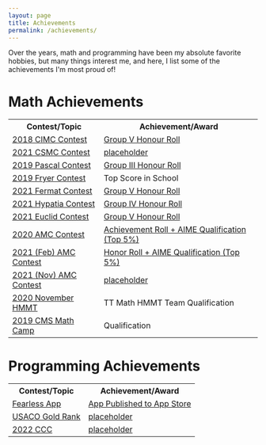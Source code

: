 ```yaml
---
layout: page
title: Achievements
permalink: /achievements/
---
```

<title>My Achievements</title>
<p>
Over the years, math and programming have been my absolute favorite hobbies, but many things interest me, and here, I list some of the achievements I'm most proud of!
</p>
<h1 class="math-achievements">Math Achievements</h1>
<table>
  <tr>
    <th>Contest/Topic</th>
    <th>Achievement/Award</th>
  </tr>
  
  <tr>
    <td>
    <a href="https://www.cemc.uwaterloo.ca/contests/past_contests.html#csimc">2018 CIMC Contest</a>
    </td>
    <td>
    <a href="https://www.cemc.uwaterloo.ca/contests/past_contests/2018/2018CxMCResults.pdf#page=25">Group V Honour Roll</a>
    </td>
  </tr>

  <tr>
    <td>
    <a href="https://www.cemc.uwaterloo.ca/contests/past_contests.html#csimc">2021 CSMC Contest</a>
    </td>
    <td>
    <a href="https://www.cemc.uwaterloo.ca/contests/past_contests">placeholder</a>
    </td>
  </tr>

  <tr>
    <td>
    <a href="https://www.cemc.uwaterloo.ca/contests/past_contests.html#pcf">2019 Pascal Contest</a>
    </td>
    <td>
    <a href="https://www.cemc.uwaterloo.ca/contests/past_contests/2019/2019PascalResults.pdf#page=20">Group III Honour Roll</a>
    </td>
  </tr>

  <tr>
    <td>
    <a href="https://www.cemc.uwaterloo.ca/contests/past_contests.html#fgh">2019 Fryer Contest</a>
    </td>
    <td>
    Top Score in School
    </td>
  </tr>

  <tr>
    <td>
    <a href="https://www.cemc.uwaterloo.ca/contests/past_contests.html#pcf">2021 Fermat Contest</a>
    </td>
    <td>
    <a href="https://www.cemc.uwaterloo.ca/contests/past_contests/2021/2021FermatResults.pdf#page=25">Group V Honour Roll</a>
    </td>
  </tr>

  <tr>
    <td>
    <a href="https://www.cemc.uwaterloo.ca/contests/past_contests.html#fgh">2021 Hypatia Contest</a>
    </td>
    <td>
    <a href="https://www.cemc.uwaterloo.ca/contests/past_contests/2021/2021FGHResults.pdf#page=29">Group IV Honour Roll</a>
    </td>
  </tr>

  <tr>
    <td>
    <a href="https://www.cemc.uwaterloo.ca/contests/past_contests.html#euclid">2021 Euclid Contest</a>
    </td>
    <td>
    <a href="https://www.cemc.uwaterloo.ca/contests/past_contests/2021/2021EuclidResults.pdf#page=17">Group V Honour Roll</a>
    </td>
  </tr>

  <tr>
    <td>
    <a href="https://www.maa.org/math-competitions/amc-1012">2020 AMC Contest</a>
    </td>
    <td>
    <a href="https://amc-reg.maa.org/reports/generalreports.aspx">Achievement Roll + AIME Qualification (Top 5%)</a>
    </td>
  </tr>

  <tr>
    <td>
    <a href="https://www.maa.org/math-competitions/amc-1012">2021 (Feb) AMC Contest</a>
    </td>
    <td>
    <a href="https://amc-reg.maa.org/reports/generalreports.aspx">Honor Roll + AIME Qualification (Top 5%)</a>
    </td>
  </tr>

  <tr>
    <td>
    <a href="https://www.maa.org/math-competitions/amc-1012">2021 (Nov) AMC Contest</a>
    </td>
    <td>
    <a href="https://amc-reg.maa.org/reports/generalreports.aspx">placeholder</a>
    </td>
  </tr>

  <tr>
    <td>
    <a href="https://www.hmmt.org/">2020 November HMMT</a>
    </td>
    <td>
    TT Math HMMT Team Qualification
    </td>
  </tr>

  <tr>
    <td>
    <a href="https://cms.math.ca/">2019 CMS Math Camp</a>
    </td>
    <td>
    Qualification
    </td>
  </tr>
</table>


<h1 class="programming-achievements">Programming Achievements</h1>
<table>
  <tr>
    <th>Contest/Topic</th>
    <th>Achievement/Award</th>
  </tr>
  
  <tr>
    <td>
    <a href="https://unitedspeakers.org/fearless">Fearless App</a>
    </td>
    <td>
    <a href="https://apps.apple.com/ca/app/fearless/id1581042359">App Published to App Store</a>
    </td>
  </tr>

  <tr>
    <td>
    <a href="http://www.usaco.org/index.php">USACO Gold Rank</a>
    </td>
    <td>
    <a href="http://www.usaco.org/index.php">placeholder</a>
    </td>
  </tr>

  <tr>
    <td>
    <a href="https://www.cemc.uwaterloo.ca/contests/past_contests.html#ccc">2022 CCC</a>
    </td>
    <td>
    <a href="https://www.cemc.uwaterloo.ca/contests/past_contests.html#ccc">placeholder</a>
    </td>
  </tr>
